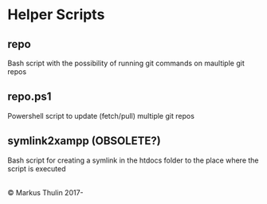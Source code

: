 Helper Scripts
==================================

## repo
Bash script with the possibility of running git commands on maultiple git repos

## repo.ps1
Powershell script to update (fetch/pull) multiple git repos

## symlink2xampp (OBSOLETE?)
Bash script for creating a symlink in the htdocs folder to the place where the script is executed

<br>
 © Markus Thulin 2017-